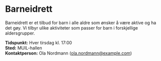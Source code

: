# Barneidrett

Barneidrett er et tilbud for barn i alle aldre som ønsker å være aktive og ha det gøy. Vi tilbyr ulike aktiviteter som passer for barn i forskjellige aldersgrupper.

**Tidspunkt:** Hver tirsdag kl. 17:00  
**Sted:** MUIL-hallen  
**Kontaktperson:** Ola Nordmann (ola.nordmann@example.com)
